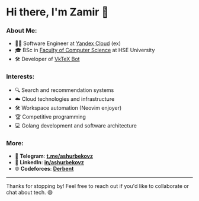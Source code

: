 # Hi there, I'm Zamir 👋  

### About Me:  
- 🧑‍💻 Software Engineer at [Yandex Cloud](https://yandex.cloud/en) (ex)  
- 🎓 BSc in [Faculty of Computer Science](https://cs.hse.ru/en) at HSE University  
- 🛠️ Developer of [VkTeX Bot](https://vk.com/vktexbot)  

### Interests:  
- 🔍 Search and recommendation systems  
- ☁️ Cloud technologies and infrastructure  
- 🛠️ Workspace automation (Neovim enjoyer)  
- 🏆 Competitive programming  
- 💻 Golang development and software architecture  

### More:  
- 📧 **Telegram**: [**t.me/ashurbekovz**](https://t.me/ashurbekovz)  
- 🔗 **LinkedIn**: [**in/ashurbekovz**](https://www.linkedin.com/in/ashurbekovz)  
- 🌐 **Codeforces**: [**Derbent**](https://codeforces.com/profile/Derbent)  

---

Thanks for stopping by! Feel free to reach out if you'd like to collaborate or chat about tech. 😄
